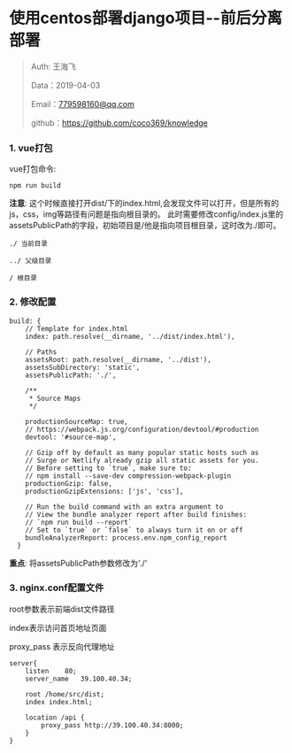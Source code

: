 
# 使用centos部署django项目--前后分离部署

>Auth: 王海飞
>
>Data：2019-04-03
>
>Email：779598160@qq.com
>
>github：https://github.com/coco369/knowledge


### 1. vue打包

vue打包命令:

	npm run build

<b>注意</b>: 这个时候直接打开dist/下的index.html,会发现文件可以打开，但是所有的js，css，img等路径有问题是指向根目录的。
此时需要修改config/index.js里的assetsPublicPath的字段，初始项目是/他是指向项目根目录，这时改为./即可。

	./ 当前目录
	
	../ 父级目录
	
	/ 根目录
	 

### 2. 修改配置

	
	build: {
	    // Template for index.html
	    index: path.resolve(__dirname, '../dist/index.html'),
	
	    // Paths
	    assetsRoot: path.resolve(__dirname, '../dist'),
	    assetsSubDirectory: 'static',
	    assetsPublicPath: './',
	
	    /**
	     * Source Maps
	     */
	
	    productionSourceMap: true,
	    // https://webpack.js.org/configuration/devtool/#production
	    devtool: '#source-map',
	
	    // Gzip off by default as many popular static hosts such as
	    // Surge or Netlify already gzip all static assets for you.
	    // Before setting to `true`, make sure to:
	    // npm install --save-dev compression-webpack-plugin
	    productionGzip: false,
	    productionGzipExtensions: ['js', 'css'],
	
	    // Run the build command with an extra argument to
	    // View the bundle analyzer report after build finishes:
	    // `npm run build --report`
	    // Set to `true` or `false` to always turn it on or off
	    bundleAnalyzerReport: process.env.npm_config_report
	  }

<b>重点</b>: 将assetsPublicPath参数修改为'./'

### 3. nginx.conf配置文件

root参数表示前端dist文件路径

index表示访问首页地址页面

proxy_pass 表示反向代理地址

	server{
	    listen    80;
	    server_name   39.100.40.34;
	
	    root /home/src/dist;
	    index index.html;
	
	    location /api {
	        proxy_pass http://39.100.40.34:8000;
	    }
	}
